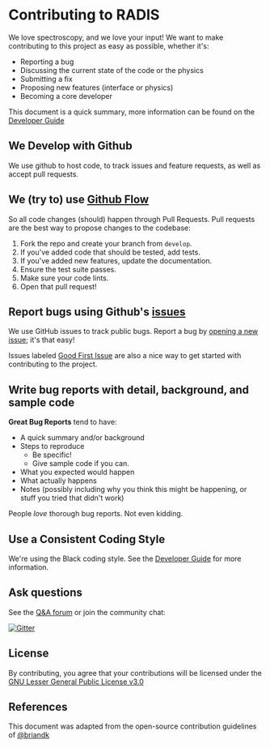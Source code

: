 # Contributing to RADIS 

We love spectroscopy, and we love your input! We want to make contributing to this project as easy as possible, whether it's:

- Reporting a bug
- Discussing the current state of the code or the physics
- Submitting a fix
- Proposing new features (interface or physics)
- Becoming a core developer

This document is a quick summary, more information can be found on the [Developer Guide](https://radis.readthedocs.io/en/latest/dev/developer.html) 

## We Develop with Github
We use github to host code, to track issues and feature requests, as well as accept pull requests.

## We (try to) use [Github Flow](https://guides.github.com/introduction/flow/index.html)
So all code changes (should) happen through Pull Requests. 
Pull requests are the best way to propose changes to the codebase:

1. Fork the repo and create your branch from `develop`.
2. If you've added code that should be tested, add tests.
3. If you've added new features, update the documentation.
4. Ensure the test suite passes.
5. Make sure your code lints.
6. Open that pull request!

## Report bugs using Github's [issues](https://github.com/radis/radis/issues)
We use GitHub issues to track public bugs. Report a bug by [opening a new issue](); it's that easy!

Issues labeled [Good First Issue](https://github.com/radis/radis/issues?q=is%3Aissue+is%3Aopen+label%3A%22good+first+issue%22)
are also a nice way to get started with contributing to the project. 

## Write bug reports with detail, background, and sample code

**Great Bug Reports** tend to have:

- A quick summary and/or background
- Steps to reproduce
  - Be specific!
  - Give sample code if you can.
- What you expected would happen
- What actually happens
- Notes (possibly including why you think this might be happening, or stuff you tried that didn't work)

People *love* thorough bug reports. Not even kidding.

## Use a Consistent Coding Style

We're using the Black coding style. See the [Developer Guide](https://radis.readthedocs.io/en/latest/dev/developer.html#code-linting) 
for more information. 

## Ask questions

See the [Q&A forum](https://groups.google.com/forum/#!forum/radis-radiation>) 
or join the community chat: 

[![Gitter](https://badges.gitter.im/Join%20Chat.svg)](https://gitter.im/radis-radiation/community)

## License
By contributing, you agree that your contributions will be licensed under the [GNU Lesser General Public License v3.0](https://github.com/jayanthchandra/radis/blob/develop/LICENSE)

## References
This document was adapted from the open-source contribution guidelines of [@briandk](https://gist.github.com/briandk/3d2e8b3ec8daf5a27a62)
